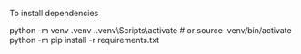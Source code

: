 To install dependencies

python -m venv .venv
.\.venv\Scripts\activate  # or source .venv/bin/activate
python -m pip install -r requirements.txt
